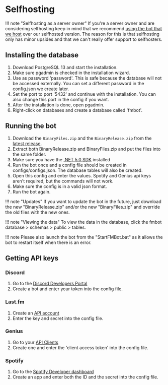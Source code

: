 # Selfhosting

!!! note "Selfhosting as a server owner"
    If you're a server owner and are considering selfhosting keep in mind that we recommend [using the bot that we host](http://invite.fmbot.xyz/) over our selfhosted version. 
    The reason for this is that selfhosting only has minor upsides and that we can't really offer support to selfhosters.

## Installing the database
1. Download PostgreSQL 13 and start the installation.
2. Make sure pgadmin is checked in the installation wizard.
3. Use as password 'password'. This is safe because the database will not be accessed externally. You can set a different password in the config.json we create later.
4. Set the port to port '5432' and continue with the installation. You can also change this port in the config if you want.
5. After the installation is done, open pgadmin.
6. Right-click on databases and create a database called 'fmbot'.


## Running the bot
1. Download the `BinaryFiles.zip` and the `BinaryRelease.zip` from the [latest release](https://github.com/fmbot-discord/fmbot/releases/latest).
2. Extract both BinaryRelease.zip and BinaryFiles.zip and put the files into the same folder. 
3. Make sure you have the [.NET 5.0 SDK](https://dotnet.microsoft.com/download/dotnet/5.0) installed
4. Run the bot once and a config file should be created in configs/configs.json. The database tables will also be created.
5. Open this config and enter the values. Spotify and Genius api keys aren't required, but the commands will not work.
6. Make sure the config is in a valid json format.
7. Run the bot again.

!!! note "Updates"
    If you want to update the bot in the future, just download the new "BinaryRelease.zip" and/or the new "BinaryFiles.zip" and override the old files with the new ones.

!!! note "Viewing the data"
    To view the data in the database, click the fmbot database > schemas > public > tables.

!!! note
    Please also launch the bot from the "StartFMBot.bat" as it allows the bot to restart itself when there is an error.

## Getting API keys

### Discord

1. Go to the [Discord Developers Portal](https://discord.com/developers/applications)
2. Create a bot and enter your token into the config file.

### Last.fm

1. Create an [API account](https://www.last.fm/api/account/create)
2. Enter the key and secret into the config file.

### Genius

1. Go to your [API Clients](https://genius.com/api-clients)
2. Create one and enter the 'client access token' into the config file.

### Spotify

1. Go to the [Spotify Developer dashboard](https://developer.spotify.com/dashboard/applications)
2. Create an app and enter both the ID and the secret into the config file.